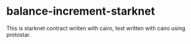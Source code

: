 # balance-increment-starknet

This is starknet contract wriiten with cairo, test written with cairo using protostar.
